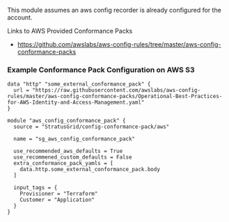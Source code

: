 This module assumes an aws config recorder is already configured for the account.

Links to AWS Provided Conformance Packs
- https://github.com/awslabs/aws-config-rules/tree/master/aws-config-conformance-packs

### Example Conformance Pack Configuration on AWS S3
```
data "http" "some_external_conformance_pack" {
  url = "https://raw.githubusercontent.com/awslabs/aws-config-rules/master/aws-config-conformance-packs/Operational-Best-Practices-for-AWS-Identity-and-Access-Management.yaml"
}

module "aws_config_conformance_pack" {
  source = "StratusGrid/config-conformance-pack/aws"
  
  name = "sg_aws_config_conformance_pack"

  use_recommended_aws_defaults = True
  use_recommened_custom_defaults = False
  extra_conformance_pack_yamls = [
    data.http.some_external_conformance_pack.body
  ]

  input_tags = {
    Provisioner = "Terraform"
    Customer = "Application"
  }
}
```

